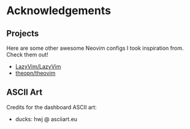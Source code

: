 # Acknowledgements

## Projects

Here are some other awesome Neovim configs I took inspiration from. Check them out!

- [LazyVim/LazyVim](https://github.com/LazyVim/LazyVim)
- [theopn/theovim](https://github.com/theopn/theovim)

## ASCII Art

Credits for the dashboard ASCII art:

- ducks: hwj @ asciiart.eu
